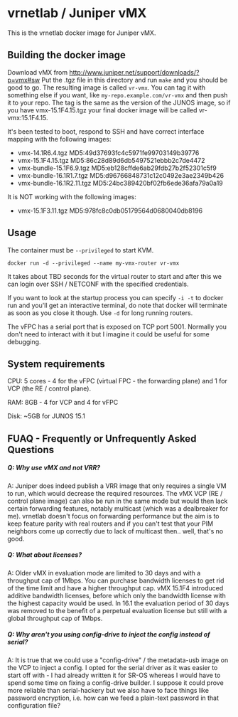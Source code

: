 vrnetlab / Juniper vMX
========================
This is the vrnetlab docker image for Juniper vMX.

Building the docker image
-------------------------
Download vMX from http://www.juniper.net/support/downloads/?p=vmx#sw
Put the .tgz file in this directory and run `make` and you should be good to
go. The resulting image is called `vr-vmx`. You can tag it with something else
if you want, like `my-repo.example.com/vr-vmx` and then push it to your repo.
The tag is the same as the version of the JUNOS image, so if you have
vmx-15.1F4.15.tgz your final docker image will be called vr-vmx:15.1F4.15.

It's been tested to boot, respond to SSH and have correct interface mapping
with the following images:

 * vmx-14.1R6.4.tgz  MD5:49d37693fc4c5971fe99703149b39776
 * vmx-15.1F4.15.tgz  MD5:86c28d89d6db5497521ebbb2c7de4472
 * vmx-bundle-15.1F6.9.tgz  MD5:eb128cffde6ab29fdb27b2f52301c5f9
 * vmx-bundle-16.1R1.7.tgz  MD5:d96766848731c12c0492e3ae2349b426
 * vmx-bundle-16.1R2.11.tgz  MD5:24bc389420bf02fb6ede36afa79a0a19

It is NOT working with the following images:

 * vmx-15.1F3.11.tgz  MD5:978fc8c0db05179564d0680040db8196

Usage
-----
The container must be `--privileged` to start KVM.
```
docker run -d --privileged --name my-vmx-router vr-vmx
```
It takes about TBD seconds for the virtual router to start and after this we can
login over SSH / NETCONF with the specified credentials.

If you want to look at the startup process you can specify `-i -t` to docker
run and you'll get an interactive terminal, do note that docker will terminate
as soon as you close it though. Use `-d` for long running routers.

The vFPC has a serial port that is exposed on TCP port 5001. Normally you don't
need to interact with it but I imagine it could be useful for some debugging.

System requirements
-------------------
CPU: 5 cores - 4 for the vFPC (virtual FPC - the forwarding plane) and 1 for
VCP (the RE / control plane).

RAM: 8GB - 4 for VCP and 4 for vFPC

Disk: ~5GB for JUNOS 15.1

FUAQ - Frequently or Unfrequently Asked Questions
-------------------------------------------------
##### Q: Why use vMX and not VRR?
A: Juniper does indeed publish a VRR image that only requires a single VM to
run, which would decrease the required resources. The vMX VCP (RE / control
plane image) can also be run in the same mode but would then lack certain
forwarding features, notably multicast (which was a dealbreaker for me).
vrnetlab doesn't focus on forwarding performance but the aim is to keep feature
parity with real routers and if you can't test that your PIM neighbors come up
correctly due to lack of multicast then.. well, that's no good.

##### Q: What about licenses?
A: Older vMX in evaluation mode are limited to 30 days and with a throughput
cap of 1Mbps. You can purchase bandwidth licenses to get rid of the time limit
and have a higher throughput cap. vMX 15.1F4 introduced additive bandwidth
licenses, before which only the bandwidth license with the highest capacity
would be used. In 16.1 the evaluation period of 30 days was removed to the
benefit of a perpetual evaluation license but still with a global throughput
cap of 1Mbps.

##### Q: Why aren't you using config-drive to inject the config instead of serial?
A: It is true that we could use a "config-drive" / the metadata-usb image on
the VCP to inject a config. I opted for the serial driver as it was easier to
start off with - I had already written it for SR-OS whereas I would have to
spend some time on fixing a config-drive builder. I suppose it could prove more
reliable than serial-hackery but we also have to face things like password
encryption, i.e. how can we feed a plain-text password in that configuration
file?
